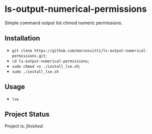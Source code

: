 # ls-output-numerical-permissions
Simple command output list chmod numeric permissions.

## Installation
- `git clone https://github.com/marcosvitti/ls-output-numerical-permissions.git`;
- `cd ls-output-numerical-permissions`;
- `sudo chmod +x ./install_lse.sh`;
- `sudo ./install_lse.sh`

## Usage
- `lse`

## Project Status
Project is: _finished_.
